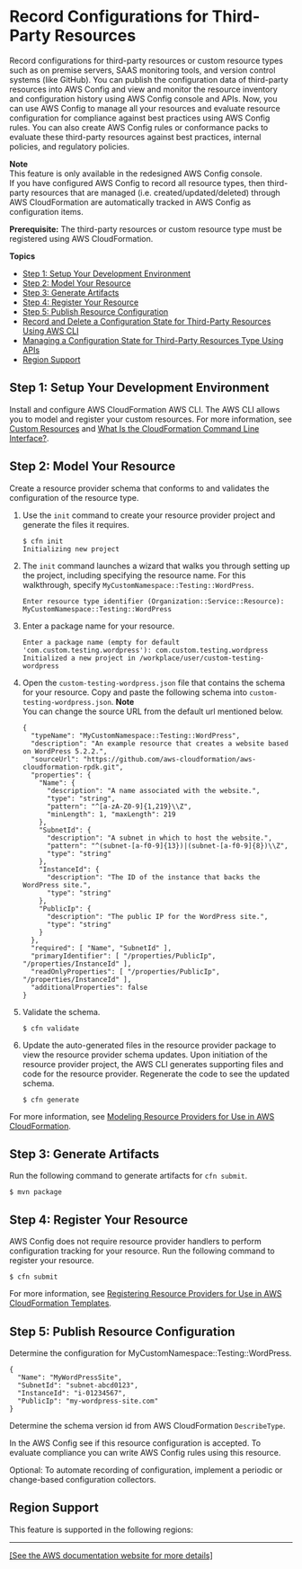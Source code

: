 # Record Configurations for Third\-Party Resources<a name="customresources"></a>

Record configurations for third\-party resources or custom resource types such as on premise servers, SAAS monitoring tools, and version control systems \(like GitHub\)\. You can publish the configuration data of third\-party resources into AWS Config and view and monitor the resource inventory and configuration history using AWS Config console and APIs\. Now, you can use AWS Config to manage all your resources and evaluate resource configuration for compliance against best practices using AWS Config rules\. You can also create AWS Config rules or conformance packs to evaluate these third\-party resources against best practices, internal policies, and regulatory policies\. 

**Note**  
This feature is only available in the redesigned AWS Config console\.  
If you have configured AWS Config to record all resource types, then third\-party resources that are managed \(i\.e\. created/updated/deleted\) through AWS CloudFormation are automatically tracked in AWS Config as configuration items\.

**Prerequisite:** The third\-party resources or custom resource type must be registered using AWS CloudFormation\. 

**Topics**
+ [Step 1: Setup Your Development Environment](#customresources-setupdevenvironment)
+ [Step 2: Model Your Resource](#customresources-modelresource)
+ [Step 3: Generate Artifacts](#generateartifactsforcfnsubmit)
+ [Step 4: Register Your Resource](#customresources-registerresource)
+ [Step 5: Publish Resource Configuration](#customresources-publishresourceconfiguration)
+ [Record and Delete a Configuration State for Third\-Party Resources Using AWS CLI](customresources-cli.md)
+ [Managing a Configuration State for Third\-Party Resources Type Using APIs](customresources-api.md)
+ [Region Support](#custom-resources-regions)

## Step 1: Setup Your Development Environment<a name="customresources-setupdevenvironment"></a>

Install and configure AWS CloudFormation AWS CLI\. The AWS CLI allows you to model and register your custom resources\. For more information, see [Custom Resources](https://docs.aws.amazon.com/AWSCloudFormation/latest/UserGuide/template-custom-resources.html) and [What Is the CloudFormation Command Line Interface?](https://docs.aws.amazon.com/cloudformation-cli/latest/userguide/what-is-cloudformation-cli.html)\.

## Step 2: Model Your Resource<a name="customresources-modelresource"></a>

Create a resource provider schema that conforms to and validates the configuration of the resource type\.

1. Use the `init` command to create your resource provider project and generate the files it requires\.

   ```
   $ cfn init
   Initializing new project
   ```

1. The `init` command launches a wizard that walks you through setting up the project, including specifying the resource name\. For this walkthrough, specify `MyCustomNamespace::Testing::WordPress`\.

   ```
   Enter resource type identifier (Organization::Service::Resource): MyCustomNamespace::Testing::WordPress
   ```

1. Enter a package name for your resource\.

   ```
   Enter a package name (empty for default 'com.custom.testing.wordpress'): com.custom.testing.wordpress 
   Initialized a new project in /workplace/user/custom-testing-wordpress
   ```

1. Open the `custom-testing-wordpress.json` file that contains the schema for your resource\. Copy and paste the following schema into `custom-testing-wordpress.json`\.
**Note**  
You can change the source URL from the default url mentioned below\.

   ```
   {
     "typeName": "MyCustomNamespace::Testing::WordPress",
     "description": "An example resource that creates a website based on WordPress 5.2.2.",
     "sourceUrl": "https://github.com/aws-cloudformation/aws-cloudformation-rpdk.git",
     "properties": {
       "Name": {
         "description": "A name associated with the website.",
         "type": "string",
         "pattern": "^[a-zA-Z0-9]{1,219}\\Z",
         "minLength": 1, "maxLength": 219
       },
       "SubnetId": {
         "description": "A subnet in which to host the website.",
         "pattern": "^(subnet-[a-f0-9]{13})|(subnet-[a-f0-9]{8})\\Z",
         "type": "string"
       },
       "InstanceId": {
         "description": "The ID of the instance that backs the WordPress site.",
         "type": "string"
       },
       "PublicIp": {
         "description": "The public IP for the WordPress site.",
         "type": "string"
       }
     },
     "required": [ "Name", "SubnetId" ],
     "primaryIdentifier": [ "/properties/PublicIp", "/properties/InstanceId" ],
     "readOnlyProperties": [ "/properties/PublicIp", "/properties/InstanceId" ],
     "additionalProperties": false
   }
   ```

1. Validate the schema\.

   ```
   $ cfn validate
   ```

1. Update the auto\-generated files in the resource provider package to view the resource provider schema updates\. Upon initiation of the resource provider project, the AWS CLI generates supporting files and code for the resource provider\. Regenerate the code to see the updated schema\.

   ```
   $ cfn generate
   ```

For more information, see [Modeling Resource Providers for Use in AWS CloudFormation](https://docs.aws.amazon.com/cloudformation-cli/latest/userguide/resource-type-model.html)\.

## Step 3: Generate Artifacts<a name="generateartifactsforcfnsubmit"></a>

Run the following command to generate artifacts for `cfn submit`\.

```
$ mvn package
```

## Step 4: Register Your Resource<a name="customresources-registerresource"></a>

AWS Config does not require resource provider handlers to perform configuration tracking for your resource\. Run the following command to register your resource\.

```
$ cfn submit
```

For more information, see [Registering Resource Providers for Use in AWS CloudFormation Templates](https://docs.aws.amazon.com/cloudformation-cli/latest/userguide/resource-type-register.html)\.

## Step 5: Publish Resource Configuration<a name="customresources-publishresourceconfiguration"></a>

Determine the configuration for MyCustomNamespace::Testing::WordPress\.

```
{
  "Name": "MyWordPressSite",
  "SubnetId": "subnet-abcd0123",
  "InstanceId": "i-01234567",
  "PublicIp": "my-wordpress-site.com"
}
```

Determine the schema version id from AWS CloudFormation `DescribeType`\. 

In the AWS Config see if this resource configuration is accepted\. To evaluate compliance you can write AWS Config rules using this resource\.

Optional: To automate recording of configuration, implement a periodic or change\-based configuration collectors\.

## Region Support<a name="custom-resources-regions"></a>

This feature is supported in the following regions:


****  
[\[See the AWS documentation website for more details\]](http://docs.aws.amazon.com/config/latest/developerguide/customresources.html)